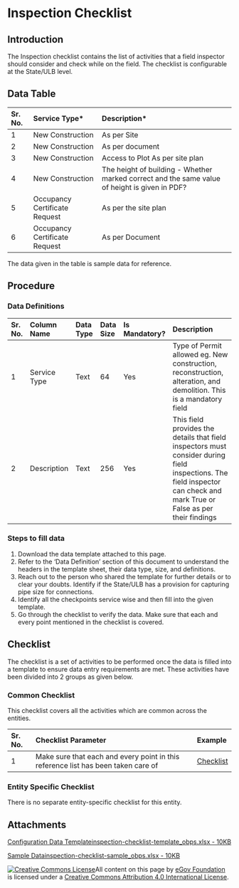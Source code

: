 # Inspection Checklist

## Introduction <a id="introduction"></a>

The Inspection checklist contains the list of activities that a field inspector should consider and check while on the field. The checklist is configurable at the State/ULB level.

## Data Table <a id="data-table"></a>

| Sr. No. | Service Type\* | Description\* |
| :--- | :--- | :--- |
| 1 | New Construction | As per Site |
| 2 | New Construction | As per document |
| 3 | New Construction | Access to Plot As per site plan |
| 4 | New Construction | The height of building - Whether marked correct and the same value of height is given in PDF? |
| 5 | Occupancy Certificate Request | As per the site plan |
| 6 | Occupancy Certificate Request | As per Document |

The data given in the table is sample data for reference.

## Procedure <a id="procedure"></a>

### Data Definitions <a id="data-definitions"></a>

| Sr. No. | Column Name | Data Type | Data Size | Is Mandatory? | Description |
| :--- | :--- | :--- | :--- | :--- | :--- |
| 1 | Service Type | Text | 64 | Yes | Type of Permit allowed eg. New construction, reconstruction, alteration, and demolition. This is a mandatory field |
| 2 | Description | Text | 256 | Yes | This field provides the details that field inspectors must consider during field inspections. The field inspector can check and mark True or False as per their findings |

### Steps to fill data <a id="steps-to-fill-data"></a>

1. Download the data template attached to this page.
2. Refer to the ‘Data Definition’ section of this document to understand the headers in the template sheet, their data type, size, and definitions.
3. Reach out to the person who shared the template for further details or to clear your doubts. Identify if the State/ULB has a provision for capturing pipe size for connections.
4. Identify all the checkpoints service wise and then fill into the given template.
5. Go through the checklist to verify the data. Make sure that each and every point mentioned in the checklist is covered.

## Checklist <a id="checklist"></a>

The checklist is a set of activities to be performed once the data is filled into a template to ensure data entry requirements are met. These activities have been divided into 2 groups as given below.

### Common Checklist <a id="common-checklist"></a>

This checklist covers all the activities which are common across the entities.

| Sr. No. | Checklist Parameter | Example |
| :--- | :--- | :--- |
| 1 | Make sure that each and every point in this reference list has been taken care of | ​[Checklist](https://docs.digit.org/configure-digit/configuring-master-data-templates/module-setup/common-config/checklist)​ |

### Entity Specific Checklist <a id="entity-specific-checklist"></a>

There is no separate entity-specific checklist for this entity.

## Attachments <a id="attachments"></a>

[Configuration Data Templateinspection-checklist-template\_obps.xlsx - 10KB](https://firebasestorage.googleapis.com/v0/b/gitbook-28427.appspot.com/o/assets%2F-MERG_iQW5oN4ukgXP8K%2Fsync%2F69b8686cb481effe239a612b9abe0c450151236b.xlsx?generation=1602050610176212&alt=media)

[Sample Datainspection-checklist-sample\_obps.xlsx - 10KB](https://firebasestorage.googleapis.com/v0/b/gitbook-28427.appspot.com/o/assets%2F-MERG_iQW5oN4ukgXP8K%2Fsync%2Fca97cddbb2ffc1e5fe42e4d1337a98e2aff7f230.xlsx?generation=1602050610226266&alt=media)



 [![Creative Commons License](https://i.creativecommons.org/l/by/4.0/80x15.png)](http://creativecommons.org/licenses/by/4.0/)All content on this page by [eGov Foundation ](https://egov.org.in/)is licensed under a [Creative Commons Attribution 4.0 International License](http://creativecommons.org/licenses/by/4.0/).[  
](https://docs.digit.org/configure-digit/configuring-master-data-templates/module-setup/obpas-data/building-usage)

